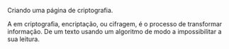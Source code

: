 Criando uma página de criptografia.

A em criptografia, encriptação, ou cifragem, é o processo de transformar informação.
De um texto usando um algoritmo de modo a impossibilitar a sua leitura.
